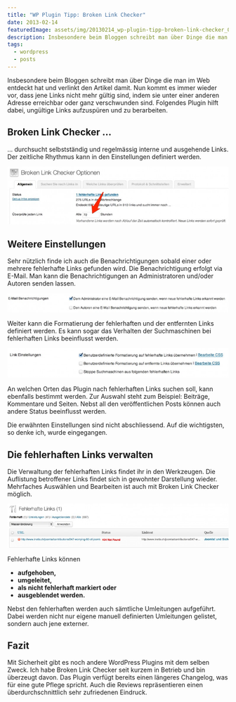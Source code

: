 ```yaml
---
title: "WP Plugin Tipp: Broken Link Checker"
date: 2013-02-14
featuredImage: assets/img/20130214_wp-plugin-tipp-broken-link-checker_0.jpg
description: Insbesondere beim Bloggen schreibt man über Dinge die man im Web entdeckt hat und verlinkt den Artikel damit. Nun kommt es immer wieder vor, dass jene Links nicht mehr gültig sind, indem sie unter einer anderen Adresse erreichbar oder ganz verschwunden sind. Folgendes Plugin hilft dabei, ungültige Links aufzuspüren und zu berarbeiten.
tags:
  - wordpress
  - posts
---
```

Insbesondere beim Bloggen schreibt man über Dinge die man im Web entdeckt hat und verlinkt den Artikel damit. Nun kommt es immer wieder vor, dass jene Links nicht mehr gültig sind, indem sie unter einer anderen Adresse erreichbar oder ganz verschwunden sind. Folgendes Plugin hilft dabei, ungültige Links aufzuspüren und zu berarbeiten.

## Broken Link Checker …

… durchsucht selbstständig und regelmässig interne und ausgehende Links. Der zeitliche Rhythmus kann in den Einstellungen definiert werden.

![Broken Link Checker Rhythmus Einstellungen](assets/img/20130214_wp-plugin-tipp-broken-link-checker_1.jpg)

## Weitere Einstellungen

Sehr nützlich finde ich auch die Benachrichtigungen sobald einer oder mehrere fehlerhafte Links gefunden wird. Die Benachrichtigung erfolgt via E-Mail. Man kann die Benachrichtigungen an Administratoren und/oder Autoren senden lassen.

![Broken Link Checker Mail-Benachrichtigungen](assets/img/20130214_wp-plugin-tipp-broken-link-checker_2.jpg)

Weiter kann die Formatierung der fehlerhaften und der entfernten Links definiert werden. Es kann sogar das Verhalten der Suchmaschinen bei fehlerhaften Links beeinflusst werden.

![Broken Link Checker Link Einstellungen](assets/img/20130214_wp-plugin-tipp-broken-link-checker_3.jpg)

An welchen Orten das Plugin nach fehlerhaften Links suchen soll, kann ebenfalls bestimmt werden. Zur Auswahl steht zum Beispiel: Beiträge, Kommentare und Seiten. Nebst all den veröffentlichen Posts können auch andere Status beeinflusst werden.

Die erwähnten Einstellungen sind nicht abschliessend. Auf die wichtigsten, so denke ich, wurde eingegangen.

## Die fehlerhaften Links verwalten

Die Verwaltung der fehlerhaften Links findet ihr in den Werkzeugen. Die Auflistung betroffener Links findet sich in gewohnter Darstellung wieder. Mehrfaches Auswählen und Bearbeiten ist auch mit Broken Link Checker möglich.

![Broken Link Checker Link Verwaltung](assets/img/20130214_wp-plugin-tipp-broken-link-checker_4.jpg)

Fehlerhafte Links können

- **aufgehoben,**
- **umgeleitet,**
- **als nicht fehlerhaft markiert oder**
- **ausgeblendet werden.**

Nebst den fehlerhaften werden auch sämtliche Umleitungen aufgeführt. Dabei werden nicht nur eigene manuell definierten Umleitungen gelistet, sondern auch jene externer.

## Fazit

Mit Sicherheit gibt es noch andere WordPress Plugins mit dem selben Zweck. Ich habe Broken Link Checker seit kurzem in Betrieb und bin überzeugt davon. Das Plugin verfügt bereits einen längeres Changelog, was für eine gute Pflege spricht. Auch die Reviews repräsentieren einen überdurchschnittlich sehr zufriedenen Eindruck.

